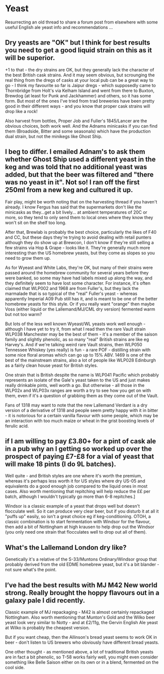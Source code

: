 # Yeast

Resurrecting an old thread to share a forum post from elsewhere with some useful English ale yeast
info and recommendations ...



## Dry yeasts are "OK" but I think for best results you need to get a good liquid strain on this as it will be superior.

+1 to that - the dry strains are OK, but they generally lack the character of the best British cask strains.
And it may seem obvious, but scrounging the real thing from the dregs of casks at your local pub can be a
great way to go - I think my favourite so far is Jaipur dregs - which supposedly came to Thornbridge from
Holt's via Kelham Island and went from there to Buxton, Brewdog (at least for Punk and Jackhammer) and
others, so it has some form. But most of the ones I've tried from trad breweries have been pretty good in
their different ways - and you know that proper cask strains will drop like a rock!

Also harvest from bottles, Proper Job and Fuller's 1845/Lancer are the obvious choices, both work well.
And the Adnams minicasks if you can find them (Broadside, Bitter and some seasonals) which have the
production dual strain, but not the minikegs like Ghost Ship.


## I beg to differ. I emailed Adnam's to ask them whether Ghost Ship used a different yeast in the keg and was told that no additional yeast was added, but that the beer was filtered and "there was no yeast in it". Not so! I ran off the first 250ml from a new keg and cultured it up.

Fair play, might be worth noting that on the harvesting thread if you haven't already.
I know Fergus has said that the supermarkets don't like the minicasks as they...get a bit lively...
at ambient temperatures of 20C or more, so they tend to only send them to local ones where they know they
won't sit on the shelf too long.

After that, Brewlab is probably the best choice, particularly the likes of F40 and CC, but these days they're
trying to avoid dealing with retail punters although they do show up at Brewcon, I don't know if they're
still selling a few strains via Hop & Grape - looks like it.
They're generally much more interesting than the US homebrew yeasts, but they come as slopes so you need to
grow them up.

As for Wyeast and White Labs, they're OK, but many of their strains were passed around the homebrew community
for several years before they were banked, so some may have had labels mixed up along the way, and they
definitely seem to have lost some character. For instance, it's often claimed that WLP002 and 1968 are from
Fuller's, but they lack the marmalade that is so typical of the "real" Fuller's yeast - whereas apparently
Imperial A09 Pub still has it, and is meant to be one of the better homebrew yeasts for this style. Or if you
really want "orange" then maybe Voss (either liquid or the Lallemand/MJ/CML dry version) fermented warm but
not too warm?

But lots of the less well known Wyeast/WL yeasts work well enough - although I have yet to try it, from what
I read then the rare Vault strain WLP038 Manchester may be the best of them - it's a member of the saison
family and slightly phenolic, as so many "real" British strains are like eg Harvey's.
And if we're talking weird rare Vault strains, then WLP050 Tennessee Whiskey (yes really) is fun - a rare
POF - distilling strain with some nice floral aromas which can go up to 15% ABV.
1469 is one of the best of the mainstream strains, also a lot of people like WLP028 Edinburgh as a fairly
clean house yeast for British styles.

One strain that is British despite the name is WLP041 Pacific which probably represents an isolate of the
Gale's yeast taken to the US and just makes really drinkable pints, well worth a go.
But otherwise - all those in the WLP02x and WLP03x ranges are worth a try to see how you get on with them,
even if it's a question of grabbing them as they come out of the Vault.

Fans of 1318 may want to note that the new Lallemand Verdant is a dry version of a derivative of 1318 and
people seem pretty happy with it in bitter - it is notorious for a certain vanilla flavour with some people,
which may be an interaction with too much maize or wheat in the grist boosting levels of ferulic acid.
 

## if I am willing to pay £3.80+ for a pint of cask ale in a pub why an I getting so worked up over the prospect of paying £7-£8 for a vial of yeast that will make 18 pints (I do 9L batches).

Well quite - and British styles are one where it's worth the premium, whereas it's perhaps less worth it for
US styles where dry US-05 and equivalents do a good enough job compared to the liquid ones in most cases.
Also worth mentioning that repitching will help reduce the ££ per batch, although I wouldn't typically go more
than 6-8 repitches.]

Windsor is a classic example of a yeast that drops well but doesn't flocculate well. So it can produce very clear
beer, but if you disturb it at all it "puffs up" easily, so isn't a great choice eg if keg-conditioning.
OTOH, a classic combination is to start fermentation with Windsor for the flavour, then add a bit of Nottingham
at high krausen to help drop out the Windsor (you only need one strain that flocculates well to drop out all of
them).
 

## What's the Lallemand London dry like?

Genetically it's a relative of the S-33/Muntons Ordinary/Windsor group that probably derived from the old EDME
homebrew yeast, but it's a bit blander - not sure what's the point. 


## I’ve had the best results with MJ M42 New world strong. Really brought the hoppy flavours out in a galaxy pale I did recently.

Classic example of MJ repackaging - M42 is almost certainly repackaged Nottingham.
Also worth mentioning that Munton's Gold and the Wilko beer yeast look very similar to Notty - and at £2/11g,
the Gervin English Ale yeast at Wilko is probably the cheapest version.

But if you want cheap, then the Allinson's bread yeast seems to work OK in beer - don't listen to US brewers
who obviously have different bread yeasts.

One other thought - as mentioned above, a lot of traditional British yeasts are in fact a bit phenolic,
so T-58 works fairly well, you might even consider something like Belle Saison either on its own or in
a blend, fermented on the cool side.

